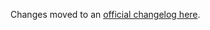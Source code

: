 Changes moved to an [official changelog here](https://docs.google.com/document/d/1AqhE8dSQxVoDQ5440Rekd_020TB2ZGRQveZurp-EBu8/edit?usp=sharing).